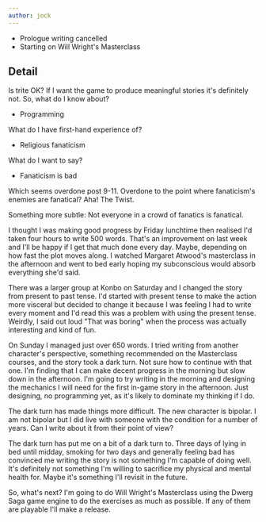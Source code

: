 ```yaml
---
author: jock
---
```

* Prologue writing cancelled
* Starting on Will Wright's Masterclass

## Detail

Is trite OK? If I want the game to produce meaningful stories it's definitely not. So, what do I know about? 

* Programming

What do I have first-hand experience of?

* Religious fanaticism

What do I want to say?

* Fanaticism is bad

Which seems overdone post 9-11. Overdone to the point where fanaticism's enemies are fanatical? Aha! The Twist.

Something more subtle: Not everyone in a crowd of fanatics is fanatical.

I thought I was making good progress by Friday lunchtime then realised I'd taken four hours to write 500 words. That's an improvement on last week and I'll be happy if I get that much done every day. Maybe, depending on how fast the plot moves along. I watched Margaret Atwood's masterclass in the afternoon and went to bed early hoping my subconscious would absorb everything she'd said. 

There was a larger group at Konbo on Saturday and I changed the story from present to past tense. I'd started with present tense to make the action more visceral but decided to change it because I was feeling I had to write every moment and I'd read this was a problem with using the present tense. Weirdly, I said out loud "That was boring" when the process was actually interesting and kind of fun. 

On Sunday I managed just over 650 words. I tried writing from another character's perspective, something recommended on the Masterclass courses, and the story took a dark turn. Not sure how to continue with that one. I'm finding that I can make decent progress in the morning but slow down in the afternoon. I'm going to try writing in the morning and designing the mechanics I will need for the first in-game story in the afternoon. Just designing, no programming yet, as it's likely to dominate my thinking if I do.

The dark turn has made things more difficult. The new character is bipolar. I am not bipolar but I did live with someone with the condition for a number of years. Can I write about it from their point of view?

The dark turn has put me on a bit of a dark turn to. Three days of lying in bed until midday, smoking for two days and generally feeling bad has convinced me writing the story is not something I'm capable of doing well. It's definitely not something I'm willing to sacrifice my physical and mental health for. Maybe it's something I'll revisit in the future.

So, what's next? I'm going to do Will Wright's Masterclass using the Dwerg Saga game engine to do the exercises as much as possible. If any of them are playable I'll make a release.